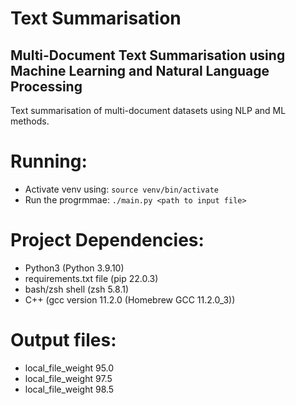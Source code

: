 # Text Summarisation
## Multi-Document Text Summarisation using Machine Learning and Natural Language Processing

Text summarisation of multi-document datasets using NLP and ML methods.

# Running:
- Activate venv using: `source venv/bin/activate`
- Run the progrmmae: `./main.py <path to input file>`

# Project Dependencies:
- Python3 (Python 3.9.10)
- requirements.txt file (pip 22.0.3)
- bash/zsh shell (zsh 5.8.1)
- C++ (gcc version 11.2.0 (Homebrew GCC 11.2.0_3))

# Output files:
- local_file_weight 95.0
- local_file_weight 97.5
- local_file_weight 98.5
